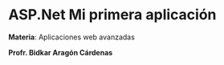 # ASP.Net Mi primera aplicación

**Materia**: Aplicaciones web avanzadas

**Profr. Bidkar Aragón Cárdenas**
